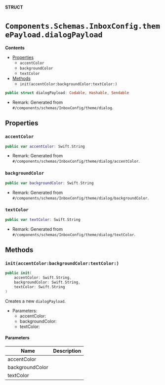 **STRUCT**

# `Components.Schemas.InboxConfig.themePayload.dialogPayload`

**Contents**

- [Properties](#properties)
  - `accentColor`
  - `backgroundColor`
  - `textColor`
- [Methods](#methods)
  - `init(accentColor:backgroundColor:textColor:)`

```swift
public struct dialogPayload: Codable, Hashable, Sendable
```

- Remark: Generated from `#/components/schemas/InboxConfig/theme/dialog`.

## Properties
### `accentColor`

```swift
public var accentColor: Swift.String
```

- Remark: Generated from `#/components/schemas/InboxConfig/theme/dialog/accentColor`.

### `backgroundColor`

```swift
public var backgroundColor: Swift.String
```

- Remark: Generated from `#/components/schemas/InboxConfig/theme/dialog/backgroundColor`.

### `textColor`

```swift
public var textColor: Swift.String
```

- Remark: Generated from `#/components/schemas/InboxConfig/theme/dialog/textColor`.

## Methods
### `init(accentColor:backgroundColor:textColor:)`

```swift
public init(
    accentColor: Swift.String,
    backgroundColor: Swift.String,
    textColor: Swift.String
)
```

Creates a new `dialogPayload`.

- Parameters:
  - accentColor:
  - backgroundColor:
  - textColor:

#### Parameters

| Name | Description |
| ---- | ----------- |
| accentColor |  |
| backgroundColor |  |
| textColor |  |